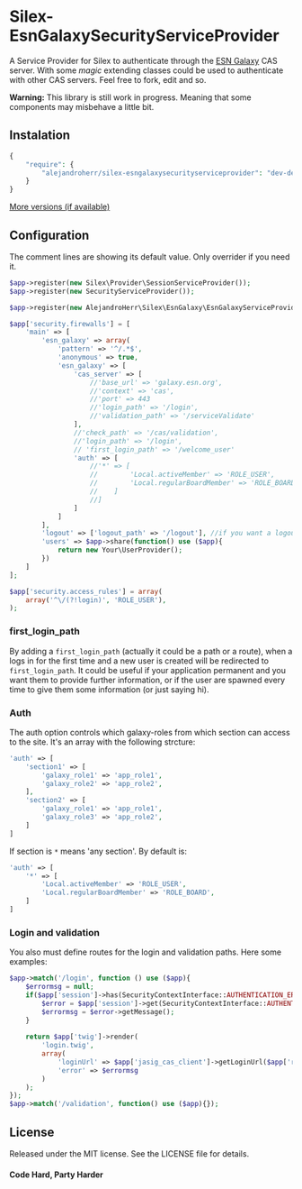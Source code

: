 Silex-EsnGalaxySecurityServiceProvider
======================================
A Service Provider for Silex to authenticate through the [ESN Galaxy](http://galaxy.esn.org) CAS server.
With some *magic* extending classes could be used to authenticate with other CAS servers. Feel free to fork, edit and so.

**Warning:** This library is still work in progress. Meaning that some components may misbehave a little bit.
## Instalation

```php
{
    "require": {
        "alejandroherr/silex-esngalaxysecurityserviceprovider": "dev-dev"
    }
}
```
[More versions (if available)](https://packagist.org/packages/alejandroherr/silex-esngalaxysecurityserviceprovider)
## Configuration
The comment lines are showing its default value. Only overrider if you need it.
```php
$app->register(new Silex\Provider\SessionServiceProvider());
$app->register(new SecurityServiceProvider());

$app->register(new AlejandroHerr\Silex\EsnGalaxy\EsnGalaxyServiceProvider());

$app['security.firewalls'] = [
    'main' => [  
        'esn_galaxy' => array(   
            'pattern' => '^/.*$',
            'anonymous' => true,
            'esn_galaxy' => [
                'cas_server' => [
                    //'base_url' => 'galaxy.esn.org',
                    //'context' => 'cas',
                    //'port' => 443
                    //'login_path' => '/login',
                    //'validation_path' => '/serviceValidate'
                ],
                //'check_path' => '/cas/validation',
                //'login_path' => '/login',
                // 'first_login_path' => '/welcome_user'
                'auth' => [
                    //'*' => [
                    //        'Local.activeMember' => 'ROLE_USER',
                    //        'Local.regularBoardMember' => 'ROLE_BOARD',
                    //    ]
                    //]
                ]
            ]
        ],
        'logout' => ['logout_path' => '/logout'], //if you want a logout
        'users' => $app->share(function() use ($app){
            return new Your\UserProvider();
        })
    ]
];

$app['security.access_rules'] = array(
    array('^\/(?!login)', 'ROLE_USER'),
);
```
### first_login_path
By adding a `first_login_path` (actually it could be a path or a route), when a logs in for the first time and a new user is created will be redirected to `first_login_path`.
It could be useful if your application permanent and you want them to provide further information, or if the user are spawned every time to give them some information (or just saying hi).
### Auth
The auth option controls which galaxy-roles from which section can access to the site. It's an array with the following strcture:
```php
'auth' => [
    'section1' => [
        'galaxy_role1' => 'app_role1',
        'galaxy_role2' => 'app_role2',
    ],
    'section2' => [
        'galaxy_role1' => 'app_role1',
        'galaxy_role3' => 'app_role2',
    ]
]
```
If section is `*` means 'any section'.
By default is:
```php
'auth' => [
    '*' => [
        'Local.activeMember' => 'ROLE_USER',
        'Local.regularBoardMember' => 'ROLE_BOARD',
    ]
]
```

### Login and validation
You also must define routes for the login and validation paths. Here some examples:

```php
$app->match('/login', function () use ($app){		
	$errormsg = null;
	if($app['session']->has(SecurityContextInterface::AUTHENTICATION_ERROR)){
	    $error = $app['session']->get(SecurityContextInterface::AUTHENTICATION_ERROR);
	    $errormsg = $error->getMessage();
	}
    
	return $app['twig']->render(
	    'login.twig',
	    array(
	        'loginUrl' => $app['jasig_cas_client']->getLoginUrl($app['request']),
	        'error' => $errormsg
	    )
	);
});
$app->match('/validation', function() use ($app){});
```

## License
Released under the MIT license. See the LICENSE file for details.

#### Code Hard, Party Harder
